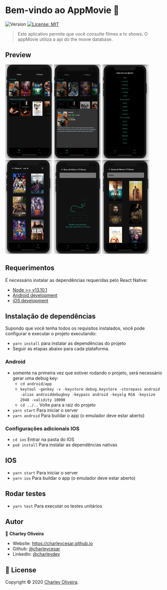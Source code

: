 # Bem-vindo ao AppMovie 👋

![Version](https://img.shields.io/badge/version-1.0.0-blue.svg?cacheSeconds=2592000)
[![License: MIT](https://img.shields.io/badge/License-MIT-yellow.svg)](https://mit-license.org/)

> Este aplicativo permite que você consulte filmes e tv shows. O appMovie utiliza a api do the movie database.

## Preview

<img src="https://raw.githubusercontent.com/charleycesar/AppMovie/master/assets/screenshots/screen_1.png" alt="drawing" width="150" height="300" />
<img src="https://raw.githubusercontent.com/charleycesar/AppMovie/master/assets/screenshots/screen_2.png" alt="drawing" width="150" height="300" />
<img src="https://raw.githubusercontent.com/charleycesar/AppMovie/master/assets/screenshots/screen_3.png" alt="drawing" width="150" height="300" />
<img src="https://raw.githubusercontent.com/charleycesar/AppMovie/master/assets/screenshots/screen_4.png" alt="drawing" width="150" height="300" />
<img src="https://raw.githubusercontent.com/charleycesar/AppMovie/master/assets/screenshots/screen_5.png" alt="drawing" width="150" height="300" />
<img src="https://raw.githubusercontent.com/charleycesar/AppMovie/master/assets/screenshots/screen_6.png" alt="drawing" width="150" height="300" />

## Requerimentos

É necessário instalar as dependências requeridas pelo React Native:

-   [Node >= v13.10.1](https://nodejs.org/en/download/package-manager/)
-   [Android development](https://facebook.github.io/react-native/docs/getting-started.html#installing-dependencies-3)
-   [iOS development](https://facebook.github.io/react-native/docs/getting-started.html#installing-dependencies)

## Instalação de dependências

Supondo que você tenha todos os requisitos instalados, você pode configurar e executar o projeto executando:

-   `yarn install` para instalar as dependências do projeto
-   Seguir as etapas abaixo para cada plataforma.

### Android

-   somente na primeira vez que estiver rodando o projeto, será necessário gerar uma debug key:
    -   `cd android/app`
    -   `keytool -genkey -v -keystore debug.keystore -storepass android -alias androiddebugkey -keypass android -keyalg RSA -keysize 2048 -validity 10000`
    -   `cd ../..` Volte para a raiz do projeto
-   `yarn start` Para iniciar o server
-   `yarn android` Para buildar o app (o emulador deve estar aberto)

### Configurações adicionais IOS

-   `cd ios` Entrar na pasta do IOS
-   `pod install` Para instalar as dependências nativas

## IOS

-   `yarn start` Para iniciar o server
-   `yarn ios` Para buildar o app (o emulador deve estar aberto)

## Rodar testes

-   `yarn test` Para executar os testes unitários

## Autor

👤 **Charley Oliveira**

-   Website: https://charleycesar.github.io
-   Github: [@charleycesar](https://github.com/charleycesar)
-   LinkedIn: [@charleydev](https://linkedin.com/in/charleydev)

## 📝 License

Copyright © 2020 [Charley Oliveira](https://github.com/charleycesar).
